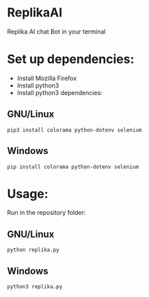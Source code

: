 # ReplikaAI
Replika AI chat Bot in your terminal

# Set up dependencies:
- Install Mozilla Firefox
- Install python3
- Install python3 dependencies:

## GNU/Linux

<code>pip3 install colorama python-dotenv selenium</code>

## Windows
<code>pip install colorama python-dotenv selenium</code>

# Usage:
Run in the repository folder:

## GNU/Linux

<code>python replika.py</code>

## Windows

<code>python3 replika.py</code>
